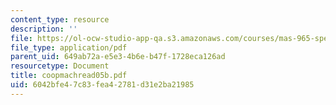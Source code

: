 ```yaml
---
content_type: resource
description: ''
file: https://ol-ocw-studio-app-qa.s3.amazonaws.com/courses/mas-965-special-topics-in-media-technology-cooperative-machines-fall-2003/6042bfe47c83fea42781d31e2ba21985_coopmachread05b.pdf
file_type: application/pdf
parent_uid: 649ab72a-e5e3-4b6e-b47f-1728eca126ad
resourcetype: Document
title: coopmachread05b.pdf
uid: 6042bfe4-7c83-fea4-2781-d31e2ba21985
---
```

